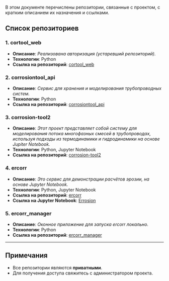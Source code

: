 В этом документе перечислены репозитории, связанные с проектом, с кратким описанием их назначения и ссылками.

## Список репозиториев

### 1. **cortool_web**
- **Описание**: *Реализована авторизация (устаревший репозиторий).*
- **Технологии**: Python
- **Ссылка на репозиторий**: [cortool_web](https://github.com/IT-spec-poly/cortool_web.git)

### 2. **corrosiontool_api**
- **Описание**: *Сервис для хранения и моделирования трубопроводных систем.*
- **Технологии**: Python
- **Ссылка на репозиторий**: [corrosiontool_api](https://github.com/IT-spec-poly/corrosiontool_api.git)

### 3. **corrosion-tool2**
- **Описание**: *Этот проект представляет собой систему для моделирования потока многофазных смесей в трубопроводах, используя подходы из термодинамики и гидродинамики на основе Jupiter Notebook.*
- **Технологии**: Python, Jupyter Notebook
- **Ссылка на репозиторий**: [corrosion-tool2](https://github.com/IT-spec-poly/corrosion-tool2.git)

### 4. **ercorr**
- **Описание**: *Это сервис для демонстрации расчётов эрозии, на основе Jupyter Notebook.*
- **Технологии**: Python, Jupyter Notebook
- **Ссылка на репозиторий**: [ercorr](https://github.com/IT-spec-poly/ercorr.git)
- **Ссылка на Jupyter Notebook**: [Errosion](https://ercorr.remystorage.ru/notebooks/Errosion.ipynb)

### 5. **ercorr_manager**
- **Описание**: *Оконное приложение для запуска ercorr локально.*
- **Технологии**: Python
- **Ссылка на репозиторий**: [ercorr_manager](https://github.com/IT-spec-poly/ercorr_manager.git)


---

## Примечания

- Все репозитории являются **приватными**.
- Для получения доступа свяжитесь с администратором проекта.
